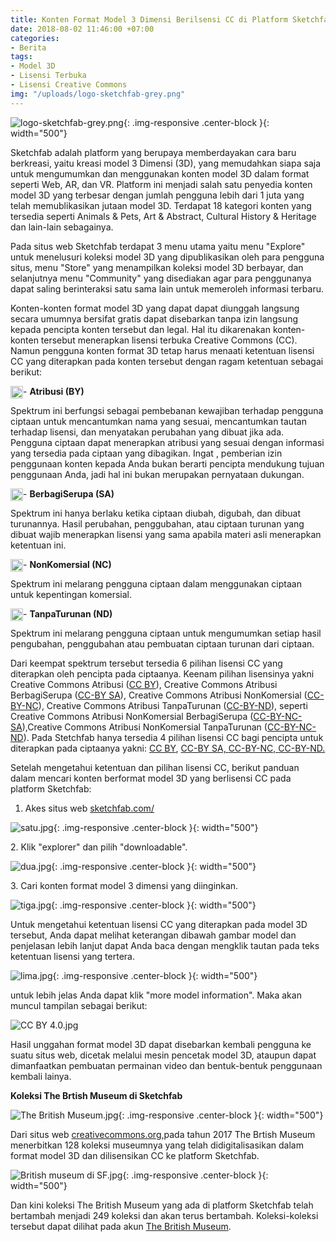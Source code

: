 ```yaml
---
title: Konten Format Model 3 Dimensi Berilsensi CC di Platform Sketchfab
date: 2018-08-02 11:46:00 +07:00
categories:
- Berita
tags:
- Model 3D
- Lisensi Terbuka
- Lisensi Creative Commons
img: "/uploads/logo-sketchfab-grey.png"
---
```


![logo-sketchfab-grey.png](/uploads/logo-sketchfab-grey.png){: .img-responsive .center-block }{: width="500"}

Sketchfab adalah platform yang berupaya memberdayakan cara baru berkreasi, yaitu kreasi model 3 Dimensi (3D), yang memudahkan siapa saja untuk mengumumkan dan menggunakan konten model 3D dalam format seperti Web, AR, dan VR. Platform ini menjadi salah satu penyedia konten model 3D yang terbesar dengan jumlah pengguna lebih dari 1 juta  yang telah memublikasikan jutaan model 3D. Terdapat 18 kategori konten yang tersedia seperti Animals & Pets, Art & Abstract, Cultural History & Heritage dan lain-lain sebagainya.

Pada situs web Sketchfab terdapat 3 menu utama yaitu menu "Explore" untuk menelusuri koleksi model 3D yang dipublikasikan oleh para pengguna situs, menu "Store" yang menampilkan koleksi model 3D berbayar, dan selanjutnya menu "Community" yang  disediakan agar para penggunanya dapat saling berinteraksi satu sama lain untuk memeroleh informasi terbaru.

Konten-konten format model 3D yang dapat dapat diunggah langsung secara umumnya bersifat gratis dapat disebarkan tanpa izin langsung kepada pencipta konten tersebut dan legal. Hal itu dikarenakan konten-konten tersebut menerapkan lisensi terbuka Creative Commons (CC). Namun pengguna konten format 3D tetap harus menaati ketentuan lisensi CC yang diterapkan pada konten tersebut dengan ragam ketentuan sebagai berikut:

<img style="float: left;" src="/uploads/BY-354f63.png" class="img-responsive" width="20"> - **Atribusi (BY)**

Spektrum ini berfungsi sebagai pembebanan kewajiban terhadap pengguna ciptaan untuk  mencantumkan nama yang sesuai, mencantumkan tautan terhadap lisensi, dan menyatakan perubahan yang dibuat jika ada. Pengguna ciptaan dapat menerapkan atribusi yang sesuai dengan informasi yang tersedia pada ciptaan yang dibagikan. Ingat , pemberian izin penggunaan konten kepada Anda bukan berarti pencipta mendukung tujuan penggunaan Anda, jadi hal ini bukan merupakan pernyataan dukungan.

<img style="float: left;" src="/uploads/SA.png" class="img-responsive" width="20"> - **BerbagiSerupa (SA)**

Spektrum ini hanya berlaku ketika ciptaan diubah, digubah, dan dibuat turunannya. Hasil perubahan, penggubahan, atau ciptaan turunan yang dibuat wajib menerapkan lisensi yang sama apabila materi asli menerapkan ketentuan ini.

<img style="float: left;" src="/uploads/NC.png" class="img-responsive" width="20"> - **NonKomersial (NC)**

Spektrum ini melarang pengguna ciptaan dalam menggunakan ciptaan untuk kepentingan komersial.

<img style="float: left;" src="/uploads/ND.png" class="img-responsive" width="20"> - **TanpaTurunan (ND)**

Spektrum ini melarang pengguna ciptaan untuk mengumumkan setiap hasil pengubahan, penggubahan atau pembuatan ciptaan turunan dari ciptaan.

Dari keempat spektrum  tersebut tersedia 6 pilihan lisensi CC yang diterapkan oleh pencipta pada ciptaanya. Keenam pilihan lisensinya  yakni Creative Commons Atribusi ([CC BY](http://creativecommons.org/licenses/by/4.0/deed.id)), Creative Commons Atribusi BerbagiSerupa ([CC-BY SA](http://creativecommons.org/licenses/by-sa/4.0/deed.id)),  Creative Commons Atribusi NonKomersial ([CC-BY-NC](http://creativecommons.org/licenses/by-nc/4.0/deed.id)), Creative Commons Atribusi TanpaTurunan ([CC-BY-ND](http://creativecommons.org/licenses/by-nd/4.0/deed.id)), seperti  Creative Commons Atribusi NonKomersial BerbagiSerupa ([CC-BY-NC-SA](http://creativecommons.org/licenses/by-nc-sa/4.0/deed.id)),Creative Commons Atribusi NonKomersial TanpaTurunan ([CC-BY-NC-ND](http://creativecommons.org/licenses/by-nc-nd/4.0/deed.id)). Pada Stetchfab hanya tersedia 4 pilihan lisensi CC bagi pencipta untuk diterapkan pada ciptaanya yakni: [CC BY](http://creativecommons.org/licenses/by/4.0/deed.id), [CC-BY SA, ](http://creativecommons.org/licenses/by-sa/4.0/deed.id)[CC-BY-NC, ](http://creativecommons.org/licenses/by-nc/4.0/deed.id)[CC-BY-ND. ](http://creativecommons.org/licenses/by-nd/4.0/deed.id)

Setelah mengetahui ketentuan dan pilihan lisensi CC, berikut panduan dalam mencari konten berformat model 3D yang berlisensi CC pada platform Sketchfab:

1. Akes situs web  [sketchfab.com/](http://sketchfab.com/)

![satu.jpg](/uploads/satu.jpg){: .img-responsive .center-block }{: width="500"}

2\. Klik "explorer" dan pilih "downloadable".

![dua.jpg](/uploads/dua.jpg){: .img-responsive .center-block }{: width="500"}

3\. Cari konten format model 3 dimensi yang diinginkan.

![tiga.jpg](/uploads/tiga.jpg){: .img-responsive .center-block }{: width="500"}

Untuk mengetahui ketentuan lisensi CC yang diterapkan pada model 3D tersebut, Anda dapat melihat keterangan dibawah gambar model dan penjelasan lebih lanjut dapat Anda baca dengan mengklik tautan pada teks ketentuan lisensi yang tertera.

![lima.jpg](/uploads/lima.jpg){: .img-responsive .center-block }{: width="500"}

untuk lebih jelas Anda dapat klik "more model information". Maka akan muncul tampilan sebagai berikut:

![CC BY 4.0.jpg](/uploads/CC%20BY%204.0.jpg)

Hasil unggahan format model 3D dapat disebarkan kembali pengguna ke suatu situs web, dicetak melalui mesin pencetak model 3D, ataupun dapat dimanfaatkan pembuatan permainan video dan bentuk-bentuk penggunaan kembali lainya.

**Koleksi The Brtish Museum  di Sketchfab**

![The British Museum.jpg](/uploads/The%20British%20Museum.jpg){: .img-responsive .center-block }{: width="500"}

Dari situs web [creativecommons.org,](http://creativecommons.org/2017/04/28/state-of-the-commons-2016/sketchfab-2/)pada tahun 2017 The Brtish Museum menerbitkan 128 koleksi museumnya yang telah didigitalisasikan dalam format model 3D dan dilisensikan CC ke platform Sketchfab.

![British museum di SF.jpg](/uploads/British%20museum%20di%20SF.jpg){: .img-responsive .center-block }{: width="500"}

Dan kini koleksi The British Museum yang ada di platform Sketchfab telah bertambah menjadi 249 koleksi dan akan terus bertambah. Koleksi-koleksi tersebut dapat dilihat pada akun [The British Museum](https://sketchfab.com/britishmuseum/models).